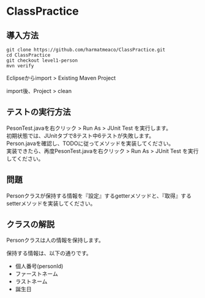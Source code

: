# ClassPractice

## 導入方法

```
git clone https://github.com/harmatmeaco/ClassPractice.git
cd ClassPractice
git checkout level1-person
mvn verify
```

Eclipseからimport > Existing Maven Project

import後、Project > clean

## テストの実行方法
PesonTest.javaを右クリック > Run As > JUnit Test を実行します。  
初期状態では、JUnitタブで8テスト中6テストが失敗します。  
Person.javaを確認し、TODOに従ってメソッドを実装してください。  
実装できたら、再度PesonTest.javaを右クリック > Run As > JUnit Test を実行してください。  

## 問題
Personクラスが保持する情報を『設定』するgetterメソッドと、『取得』するsetterメソッドを実装してください。

## クラスの解説
Personクラスは人の情報を保持します。

保持する情報は、以下の通りです。

- 個人番号(personId)
- ファーストネーム
- ラストネーム
- 誕生日
